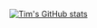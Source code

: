 [![Tim's GitHub stats](https://github-readme-stats.vercel.app/api?username=timkanbur)](https://github.com/anuraghazra/github-readme-stats)
